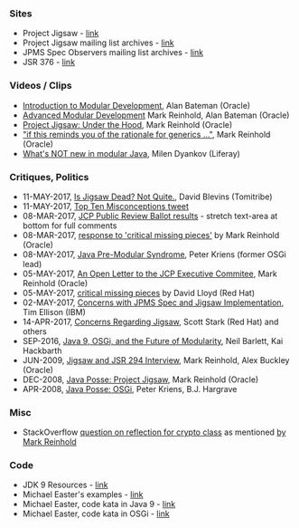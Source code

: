 
### Sites

* Project Jigsaw - [link](http://openjdk.java.net/projects/jigsaw/)
* Project Jigsaw mailing list archives - [link](http://mail.openjdk.java.net/pipermail/jigsaw-dev/)
* JPMS Spec Observers mailing list archives - [link](http://mail.openjdk.java.net/pipermail/jpms-spec-observers/)
* JSR 376 - [link](https://jcp.org/en/jsr/detail?id=376)

### Videos / Clips

* [Introduction to Modular Development](https://www.youtube.com/watch?v=eALw4P_0O4k), Alan Bateman (Oracle)
* [Advanced Modular Development](https://www.youtube.com/watch?v=WJHjKMIrbD0) Mark Reinhold, Alan Bateman (Oracle)
* [Project Jigsaw: Under the Hood](https://www.youtube.com/watch?v=fxB9cVNcyZo), Mark Reinhold (Oracle)
* ["if this reminds you of the rationale for generics ..."](https://youtu.be/fxB9cVNcyZo?t=41m50s), Mark Reinhold (Oracle)
* [What's NOT new in modular Java](https://www.youtube.com/watch?v=gHk_XxRKNiw), Milen Dyankov (Liferay) 

### Critiques, Politics

* 11-MAY-2017, [Is Jigsaw Dead? Not Quite.](http://www.tomitribe.com/blog/2017/05/is-jigsaw-dead-not-quite/), David Blevins (Tomitribe)
* 11-MAY-2017, [Top Ten Misconceptions tweet](https://twitter.com/trance1st/status/862598131350999040)
* 08-MAR-2017, [JCP Public Review Ballot results](https://jcp.org/en/jsr/results?id=5959) - stretch text-area at bottom for full comments
* 08-MAR-2017, [response to 'critical missing pieces'](http://mail.openjdk.java.net/pipermail/jpms-spec-observers/2017-May/000879.html) by Mark Reinhold (Oracle)
* 08-MAY-2017, [Java Pre-Modular Syndrome](http://aqute.biz/2017/05/08/JPMS.html), Peter Kriens (former OSGi lead)
* 05-MAY-2017, [An Open Letter to the JCP Executive Commitee](http://mreinhold.org/blog/to-the-jcp-ec), Mark Reinhold (Oracle)
* 05-MAY-2017, [critical missing pieces](http://mail.openjdk.java.net/pipermail/jpms-spec-observers/2017-May/000874.html) by David Lloyd (Red Hat)
* 02-MAY-2017, [Concerns with JPMS Spec and Jigsaw Implementation](http://mail.openjdk.java.net/pipermail/jpms-spec-observers/2017-May/000870.html), Tim Ellison (IBM)
* 14-APR-2017, [Concerns Regarding Jigsaw](https://developer.jboss.org/blogs/scott.stark/2017/04/14/critical-deficiencies-in-jigsawjsr-376-java-platform-module-system-ec-member-concerns), Scott Stark (Red Hat) and others
* SEP-2016, [Java 9, OSGi, and the Future of Modularity](https://www.infoq.com/articles/java9-osgi-future-modularity), Neil Barlett, Kai Hackbarth
* JUN-2009, [Jigsaw and JSR 294 Interview](http://javaposse.com/java_posse_259_jigsaw_and_jsr_294_interview), Mark Reinhold, Alex Buckley (Oracle)
* DEC-2008, [Java Posse: Project Jigsaw](http://mreinhold.org/blog/jigsaw), Mark Reinhold (Oracle)
* APR-2008, [Java Posse: OSGi](http://javaposse.com/java_posse_245_os_gi_interview), Peter Kriens, B.J. Hargrave

### Misc 

* StackOverflow [question on reflection for crypto class](http://stackoverflow.com/questions/38505237) as mentioned [by Mark Reinhold](https://www.youtube.com/watch?v=fxB9cVNcyZo&feature=youtu.be&t=18m18s)
 
### Code

* JDK 9 Resources - [link](https://github.com/AdoptOpenJDK/jdk9-jigsaw/blob/master/Java-9-Resources.md)
* Michael Easter's examples - [link](https://github.com/codetojoy/easter_eggs_for_java_9)
* Michael Easter, code kata in Java 9 - [link](https://github.com/codetojoy/WarO_Java_9)
* Michael Easter, code kata in OSGi - [link](https://github.com/codetojoy/WarO_Java_OSGi)

